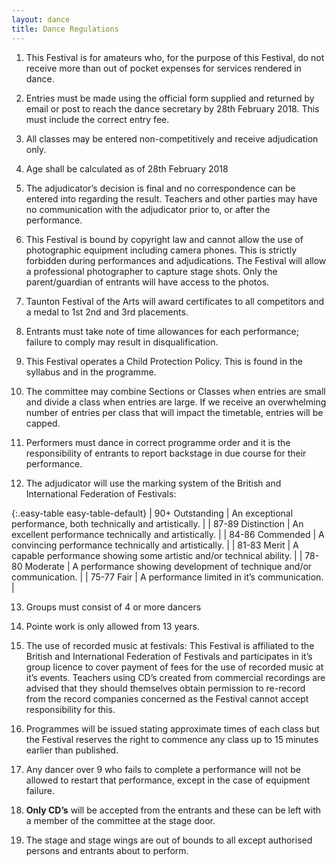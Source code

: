 ```yaml
---
layout: dance
title: Dance Regulations
---
```


1. This Festival is for amateurs who, for the purpose of this Festival, do not receive more than out of pocket expenses for services rendered in dance.

2. Entries must be made using the official form supplied and returned by email or post to reach the dance secretary by 28th February 2018. This must include the correct entry fee.
		
3. All classes may be entered non-competitively and receive adjudication only.

4. Age shall be calculated as of 28th February 2018

5. The adjudicator’s decision is final and no correspondence can be entered into regarding the result. Teachers and other parties may have no communication with the adjudicator prior to, or after the performance.

6. This Festival is bound by copyright law and cannot allow the use of photographic equipment including camera phones. This is strictly forbidden during performances and adjudications. The Festival will allow a professional photographer to capture stage shots. Only the parent/guardian of entrants will have access to the photos. 

7. Taunton Festival of the Arts will award certificates to all competitors and a medal to 1st 2nd and 3rd placements.

8. Entrants must take note of time allowances for each performance; failure to comply may result in disqualification.

9. This Festival operates a Child Protection Policy.  This is found in the syllabus and in the programme.

10. The committee may combine Sections or Classes when entries are small and divide a class when entries are large. If we receive an overwhelming number of entries per class that will impact the timetable, entries will be capped.

11. Performers must dance in correct programme order and it is the responsibility of entrants to report backstage in due course for their performance. 

12. The adjudicator will use the marking system of the British and International Federation of Festivals:

{:.easy-table easy-table-default}
| 90+ Outstanding   | An exceptional performance, both technically and artistically. |
| 87-89 Distinction | An excellent performance technically and artistically. |
| 84-86 Commended   | A convincing performance technically and artistically. |
| 81-83 Merit	    | A capable performance showing some artistic and/or technical ability. |
| 78-80 Moderate	| A performance showing development of technique and/or communication. |
| 75-77 Fair	    | A performance limited in it’s communication. |

13. Groups must consist of 4 or more dancers

14. Pointe work is only allowed from 13 years.

15. The use of recorded music at festivals: This Festival is affiliated to the British and International Federation of Festivals and participates in it’s group licence to cover payment of fees for the use of recorded music at it’s events. Teachers using CD’s created from commercial recordings are advised that they should themselves obtain permission to re-record from the record companies concerned as the Festival cannot accept responsibility for this. 

16. Programmes will be issued stating approximate times of each class but the Festival reserves the right to commence any class up to 15 minutes earlier than published. 

17. Any dancer over 9 who fails to complete a performance will not be allowed to restart that performance, except in the case of equipment failure. 

18. **Only CD’s** will be accepted from the entrants and these can be left with a member of the committee at the stage door. 

19. The stage and stage wings are out of bounds to all except authorised persons and entrants about to perform. 
